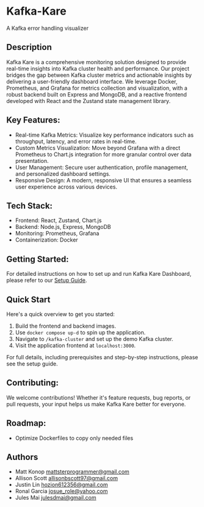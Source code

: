 # Kafka-Kare
A Kafka error handling visualizer 

## Description
Kafka Kare is a comprehensive monitoring solution designed to provide real-time insights into Kafka cluster health and performance. Our project bridges the gap between Kafka cluster metrics and actionable insights by delivering a user-friendly dashboard interface. We leverage Docker, Prometheus, and Grafana for metrics collection and visualization, with a robust backend built on Express and MongoDB, and a reactive frontend developed with React and the Zustand state management library.

## Key Features:
- Real-time Kafka Metrics: Visualize key performance indicators such as throughput, latency, and error rates in real-time.
- Custom Metrics Visualization: Move beyond Grafana with a direct Prometheus to Chart.js integration for more granular control over data presentation.
- User Management: Secure user authentication, profile management, and personalized dashboard settings.
- Responsive Design: A modern, responsive UI that ensures a seamless user experience across various devices.

## Tech Stack:
- Frontend: React, Zustand, Chart.js
- Backend: Node.js, Express, MongoDB
- Monitoring: Prometheus, Grafana
- Containerization: Docker

## Getting Started:
For detailed instructions on how to set up and run Kafka Kare Dashboard, please refer to our [Setup Guide](./docs/SETUP_GUIDE.md).

## Quick Start
Here's a quick overview to get you started:
1. Build the frontend and backend images.
2. Use `docker compose up-d` to spin up the application.
3. Navigate to `/kafka-cluster` and set up the demo Kafka cluster.
4. Visit the application frontend at `localhost:3000`.

For full details, including prerequisites and step-by-step instructions, please see the setup guide. 

## Contributing:
We welcome contributions! Whether it's feature requests, bug reports, or pull requests, your input helps us make Kafka Kare better for everyone.

## Roadmap: 
- Optimize Dockerfiles to copy only needed files

## Authors
- Matt Konop <mattsterprogrammer@gmail.com>
- Allison Scott <allisonbscott97@gmail.com>
- Justin Lin <hozion612356@gmail.com>
- Ronal Garcia <josue_role@yahoo.com>
- Jules Mai <julesdmai@gmail.com>